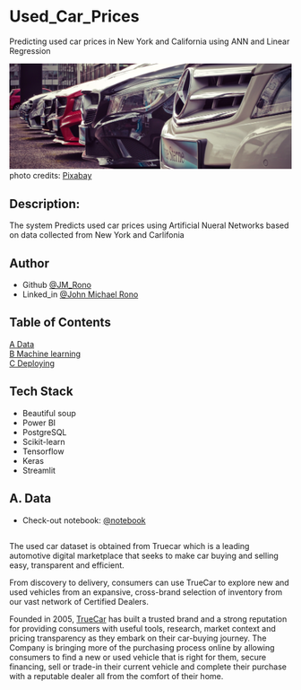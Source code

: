 # Used_Car_Prices
Predicting used car prices in New York and California using ANN and Linear Regression

![car](https://github.com/Jayem-11/Used_Car_Prices/blob/main/car.jpg)
photo credits: [Pixabay](http://pixabay.com/)  

## Description: 
The system Predicts used car prices using Artificial Nueral Networks based on data collected from New York and Carlifonia

## Author
- Github [@JM_Rono](https://github.com/Jayem-11)
- Linked_in [@John Michael Rono](https://www.linkedin.com/in/john-michael-rono-26a2b6183/?lipi=urn%3Ali%3Apage%3Ad_flagship3_feed%3BGItpY4FbT0mUzd4XQz%2FwxQ%3D%3D)

## Table of Contents
[A Data](#dt) <br>
[B Machine learning](#ml) <br>
[C Deploying](#dp) <br>

## Tech Stack
- Beautiful soup
- Power BI
- PostgreSQL
- Scikit-learn
- Tensorflow
- Keras
- Streamlit


## <span id="dt">A. Data </span>

- Check-out notebook:  [@notebook](https://github.com/Jayem-11/Used_Car_Prices/blob/main/Data/scrap_data_from_web.ipynb)

## 
The used car dataset is obtained from Truecar which is a leading automotive digital marketplace that seeks to make car buying and selling easy, transparent and efficient.

From discovery to delivery, consumers can use TrueCar to explore new and used vehicles from an expansive, cross-brand selection of inventory from our vast network of Certified Dealers.

Founded in 2005, [TrueCar](https://www.truecar.com/) has built a trusted brand and a strong reputation for providing consumers with useful tools, research, market context and pricing transparency as they embark on their car-buying journey. The Company is bringing more of the purchasing process online by allowing consumers to find a new or used vehicle that is right for them, secure financing, sell or trade-in their current vehicle and complete their purchase with a reputable dealer all from the comfort of their home.


